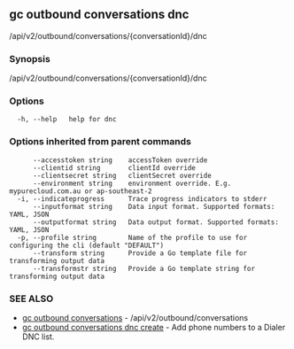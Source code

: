 ## gc outbound conversations dnc

/api/v2/outbound/conversations/{conversationId}/dnc

### Synopsis

/api/v2/outbound/conversations/{conversationId}/dnc

### Options

```
  -h, --help   help for dnc
```

### Options inherited from parent commands

```
      --accesstoken string    accessToken override
      --clientid string       clientId override
      --clientsecret string   clientSecret override
      --environment string    environment override. E.g. mypurecloud.com.au or ap-southeast-2
  -i, --indicateprogress      Trace progress indicators to stderr
      --inputformat string    Data input format. Supported formats: YAML, JSON
      --outputformat string   Data output format. Supported formats: YAML, JSON
  -p, --profile string        Name of the profile to use for configuring the cli (default "DEFAULT")
      --transform string      Provide a Go template file for transforming output data
      --transformstr string   Provide a Go template string for transforming output data
```

### SEE ALSO

* [gc outbound conversations](gc_outbound_conversations.html)	 - /api/v2/outbound/conversations
* [gc outbound conversations dnc create](gc_outbound_conversations_dnc_create.html)	 - Add phone numbers to a Dialer DNC list.


